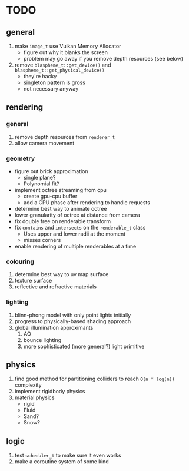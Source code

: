 # TODO

## general

1. make `image_t` use Vulkan Memory Allocator 
    * figure out why it blanks the screen
    * problem may go away if you remove depth resources (see below)
2. remove `blaspheme_t::get_device()` and `blaspheme_t::get_physical_device()`
    * they're hacky
    * singleton pattern is gross
    * not necessary anyway

## rendering

### general
1. remove depth resources from `renderer_t`
2. allow camera movement

### geometry
* figure out brick approximation
    * single plane? 
    * Polynomial fit?
* implement octree streaming from cpu
    * create gpu-cpu buffer
    * add a CPU phase after rendering to handle requests
* determine best way to animate octree
* lower granularity of octree at distance from camera
* fix double free on renderable transform
* fix `contains` and `intersects` on the `renderable_t` class
    * Uses upper and lower radii at the moment
    * misses corners
* enable rendering of multiple renderables at a time

### colouring
1. determine best way to uv map surface
2. texture surface
3. reflective and refractive materials

### lighting
1. blinn-phong model with only point lights initially
2. progress to physically-based shading approach
3. global illumination approximants
    1. AO
    2. bounce lighting
    3. more sophisticated (more general?) light primitive

## physics
1. find good method for partitioning colliders to reach `O(n * log(n))` complexity
2. implement rigidbody physics
3. material physics
    * rigid
    * Fluid
    * Sand?
    * Snow?

## logic
1. test `scheduler_t` to make sure it even works
2. make a coroutine system of some kind
